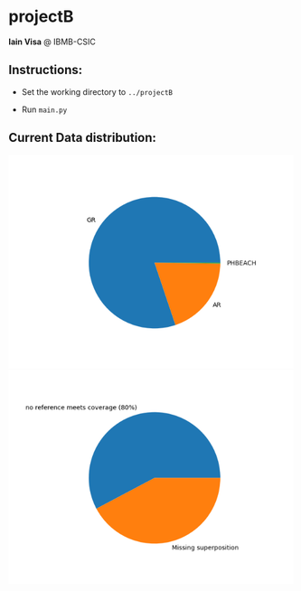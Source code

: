 # projectB
**Iain Visa** @ IBMB-CSIC
## Instructions:

- Set the working directory to `../projectB`

- Run `main.py`


## Current Data distribution:
![monomers_df.png](charts/monomers_df.png)
![failed_df.png](charts/failed_df.png)

